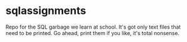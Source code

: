 # sqlassignments
Repo for the SQL garbage we learn at school. It's got only text files that need to be printed. 
Go ahead, print them if you like, it's total nonsense.

